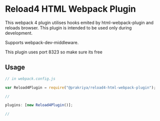 # Reload4 HTML Webpack Plugin

This webpack 4 plugin utilises hooks emited by html-webpack-plugin and reloads
browser. This plugin is intended to be used only during development.

Supports webpack-dev-middleware.

This plugin uses port 8323 so make sure its free

## Usage

```javascript
// in webpack.config.js

var Reload4Plugin = require("@prakriya/reload4-html-webpack-plugin");

//

plugins: [new Reload4Plugin()];

//
```
